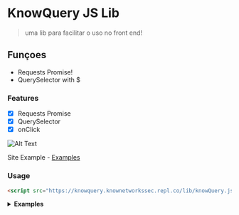 # KnowQuery JS Lib 

> uma lib para facilitar o uso no front end!

## **Funçoes**
* Requests Promise!
* QuerySelector with $

### Features

- [x] Requests Promise
- [x] QuerySelector
- [x] onClick

![Alt Text](https://i.imgur.com/txGtREu.gif)

Site Example - [Examples](https://knowquery.knownetworkssec.repl.co/examples)

### Usage

```html
<script src="https://knowquery.knownetworkssec.repl.co/lib/knowQuery.js"></script>
```

<details><summary><b>Examples</b></summary>

```js
(async() => {
	const response = await $.get({
		url: 'https://www.proxyscan.io/api/proxy?port=80&level=elite',
		method: "GET",
		headers: {
			'Content-Type': 'application/json'
		}
	});
	$('body').html(`<p>${response[0].Ip}:${response[0].Port}</p>`);
	$('p').on('click', () => {
		alert('knowQuery');
	});
	$('p').css('color', 'red');
	$('p').addClass('hidden');
	$('p').removeClass('hidden');
	$('p').add('a');
	$('p').attr('src','a');
})();
```
  
</details>
